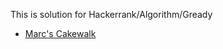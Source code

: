 This is solution for Hackerrank/Algorithm/Gready

* [Marc's Cakewalk](https://www.hackerrank.com/challenges/marcs-cakewalk/problem)

